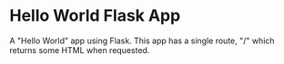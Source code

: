 # Hello World Flask App

A "Hello World" app using Flask. This app has a single
route, "/" which returns some HTML when requested.
